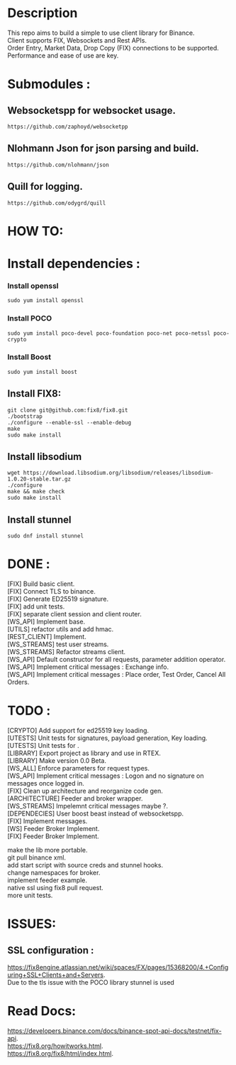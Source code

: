 # Description
This repo aims to build a simple to use client library for Binance.       
Client supports FIX, Websockets and Rest APIs.   
Order Entry, Market Data, Drop Copy (FIX) connections to be supported.   
Performance and ease of use are key.    

# Submodules :
## Websocketspp for websocket usage. 
```
https://github.com/zaphoyd/websocketpp  
```

## Nlohmann Json for json parsing and build.
```
https://github.com/nlohmann/json  
```

## Quill for logging.
```
https://github.com/odygrd/quill  
```


# HOW TO:
# Install dependencies : 
### Install openssl
```
sudo yum install openssl
```
### Install POCO
```
sudo yum install poco-devel poco-foundation poco-net poco-netssl poco-crypto
```
### Install Boost
```
sudo yum install boost
```
## Install FIX8: 
```
git clone git@github.com:fix8/fix8.git   
./bootstrap   
./configure --enable-ssl --enable-debug
make  
sudo make install  
```
## Install libsodium
```
wget https://download.libsodium.org/libsodium/releases/libsodium-1.0.20-stable.tar.gz
./configure 
make && make check
sudo make install
```

## Install stunnel
```
sudo dnf install stunnel
```

# DONE :
[FIX] Build basic client.   
[FIX] Connect TLS to binance.   
[FIX] Generate ED25519 signature.   
[FIX] add unit tests.   
[FIX] separate client session and client router.     
[WS_API] Implement base.   
[UTILS] refactor utils and add hmac.   
[REST_CLIENT] Implement.   
[WS_STREAMS] test user streams.   
[WS_STREAMS] Refactor streams client.   
[WS_API] Default constructor for all requests, parameter addition operator.  
[WS_API] Implement critical messages : Exchange info.    
[WS_API] Implement critical messages : Place order, Test Order, Cancel All Orders.   

# TODO : 
[CRYPTO] Add support for ed25519 key loading.   
[UTESTS] Unit tests for signatures, payload generation, Key loading.   
[UTESTS] Unit tests for .   
[LIBRARY] Export project as library and use in RTEX.   
[LIBRARY] Make version 0.0 Beta.   
[WS_ALL] Enforce parameters for request types.  
[WS_API] Implement critical messages : Logon and no signature on messages once logged in.   
[FIX] Clean up architecture and reorganize code gen.   
[ARCHITECTURE] Feeder and broker wrapper.   
[WS_STREAMS] Impelemnt critical messages maybe ?.      
[DEPENDECIES] User boost beast instead of websocketspp.   
[FIX] Implement messages.  
[WS] Feeder Broker Implement.   
[FIX] Feeder Broker Implement.   

make the lib more portable.  
git pull binance xml.   
add start script with source creds and stunnel hooks.   
change namespaces for broker.  
implement feeder example.   
native ssl using fix8 pull request.   
more unit tests.

# ISSUES:
## SSL configuration :
https://fix8engine.atlassian.net/wiki/spaces/FX/pages/15368200/4.+Configuring+SSL+Clients+and+Servers.   
Due to the tls issue with the POCO library stunnel is used


# Read Docs: 
https://developers.binance.com/docs/binance-spot-api-docs/testnet/fix-api.   
https://fix8.org/howitworks.html.  
https://fix8.org/fix8/html/index.html.   